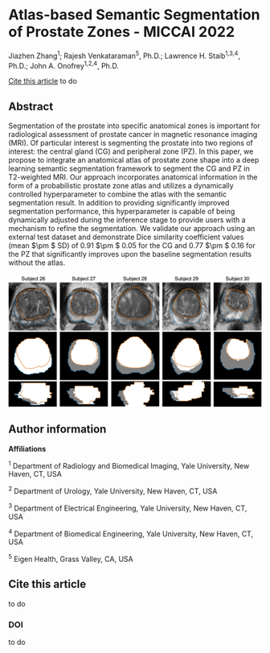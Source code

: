 # Atlas-based Semantic Segmentation of Prostate Zones - MICCAI 2022

Jiazhen Zhang<sup>1</sup>; Rajesh Venkataraman<sup>5</sup>, Ph.D.; Lawrence H. Staib<sup>1,3,4</sup>, Ph.D.; John A. Onofrey<sup>1,2,4</sup>, Ph.D.

[Cite this article](#cite-this-article)
to do

## Abstract

Segmentation of the prostate into specific anatomical zones is important for radiological assessment of prostate cancer in magnetic resonance imaging (MRI).
Of particular interest is segmenting the prostate into two regions of interest: the central gland (CG) and peripheral zone (PZ).
In this paper, we propose to integrate an anatomical atlas of prostate zone shape into a deep learning semantic segmentation framework to segment the CG and PZ in T2-weighted MRI.
Our approach incorporates anatomical information in the form of a probabilistic prostate zone atlas and utilizes a dynamically controlled hyperparameter to combine the atlas with the semantic segmentation result.
In addition to providing significantly improved segmentation performance, this hyperparameter is capable of being dynamically adjusted during the inference stage to provide users with a mechanism to refine the segmentation. 
We validate our approach using an external test dataset and demonstrate Dice similarity coefficient values (mean $\pm $ SD) of 0.91 $\pm $ 0.05 for the CG and 0.77 $\pm $ 0.16 for the PZ that significantly improves upon the baseline segmentation results without the atlas.


![Example Segmentation Results](/resources/images/SegmentationExamples.png "CG and PZ segmentation results.")

## Author information

**Affiliations**

<sup>1</sup>	Department of Radiology and Biomedical Imaging, Yale University, New Haven, CT, USA 

<sup>2</sup>	Department of Urology, Yale University, New Haven, CT, USA

<sup>3</sup>	Department of Electrical Engineering, Yale University, New Haven, CT, USA

<sup>4</sup>	Department of Biomedical Engineering, Yale University, New Haven, CT, USA

<sup>5</sup>  Eigen Health, Grass Valley, CA, USA

## Cite this article
to do

### DOI
to do
